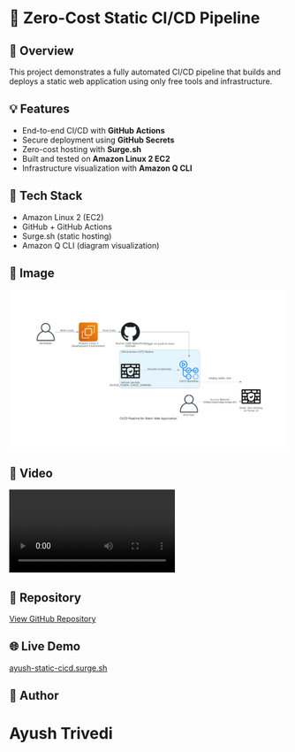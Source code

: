 🚀 Zero-Cost Static CI/CD Pipeline
==================================

🔧 Overview
-----------

This project demonstrates a fully automated CI/CD pipeline that builds and deploys a static web application using only free tools and infrastructure.

💡 Features
-----------

*   End-to-end CI/CD with **GitHub Actions**
*   Secure deployment using **GitHub Secrets**
*   Zero-cost hosting with **Surge.sh**
*   Built and tested on **Amazon Linux 2 EC2**
*   Infrastructure visualization with **Amazon Q CLI**

📁 Tech Stack
-------------

*   Amazon Linux 2 (EC2)
*   GitHub + GitHub Actions
*   Surge.sh (static hosting)
*   Amazon Q CLI (diagram visualization)

📸 Image 
-------------
<img src="assets/image.png">

📸 Video
-------------
<video src="assets/video.mp4" controls></video>

📂 Repository
-------------

[View GitHub Repository](https://github.com/trivediayush/ec2-static-cicd-pipeline)

🌐 Live Demo
------------

[ayush-static-cicd.surge.sh](http://ayush-static-cicd.surge.sh)

🧠 Author
------------------
# Ayush Trivedi
